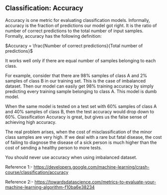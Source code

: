 ## Classification: Accuracy

Accuracy is one metric for evaluating classification models. Informally, accuracy is the fraction of predictions our model got right. It is the ratio of number of correct predictions to the total number of input samples. Formally, accuracy has the following definition:

$Accuracy = \frac{Number of correct predictions}{Total number of predictions}$

It works well only if there are equal number of samples belonging to each class.

For example, consider that there are 98% samples of class A and 2% samples of class B in our training set. This is the case of imbalanced dataset. Then our model can easily get 98% training accuracy by simply predicting every training sample belonging to class A. This model is dumb model.

When the same model is tested on a test set with 60% samples of class A and 40% samples of class B, then the test accuracy would drop down to 60%. Classification Accuracy is great, but gives us the false sense of achieving high accuracy.

The real problem arises, when the cost of misclassification of the minor class samples are very high. If we deal with a rare but fatal disease, the cost of failing to diagnose the disease of a sick person is much higher than the cost of sending a healthy person to more tests.

You should never use accuracy when using imbalanced dataset.

Reference 1:- https://developers.google.com/machine-learning/crash-course/classification/accuracy

Reference 2:- https://towardsdatascience.com/metrics-to-evaluate-your-machine-learning-algorithm-f10ba6e38234